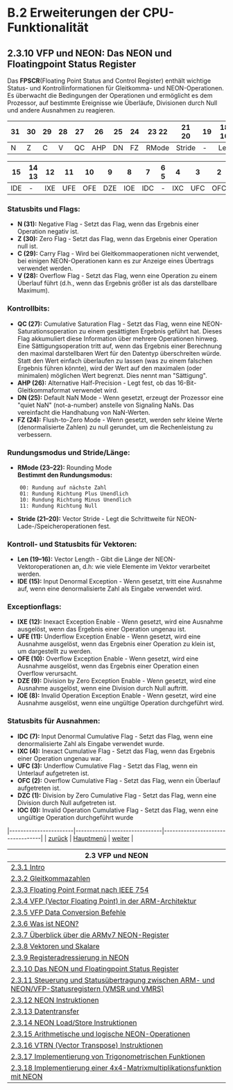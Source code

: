 # B.2 Erweiterungen der CPU-Funktionalität
## 2.3.10 VFP und NEON: Das NEON und Floatingpoint Status Register

Das **FPSCR**(Floating Point Status and Control Register) enthält wichtige Status- und Kontrollinformationen für Gleitkomma- und NEON-Operationen. Es überwacht die Bedingungen der Operationen und ermöglicht es dem Prozessor, auf bestimmte Ereignisse wie Überläufe, Divisionen durch Null und andere Ausnahmen zu reagieren.

|31|30|29|28|  27  |  26  |  25  |  24  |23   22|21    20|19|18    16|
|--|--|--|--|------|------|------|------|-------|--------|--|--------|
|N |Z |C |V |  QC  |  AHP |  DN  |  FZ  | RMode | Stride |- |   Len  |

|   15   |14  13| 12 | 11  | 10  |  9  |   8   |  7  |6   5|  4   |  3  |  2  |  1  |  0  |
|--------|------|----|-----|-----|-----|-------|-----|-----|------|-----|-----|-----|-----|
|  IDE   |   -  |IXE | UFE | OFE | DZE |  IOE  | IDC |  -  | IXC  | UFC | OFC | DZC | IOC |

### Statusbits und Flags:
- **N (31):** Negative Flag - Setzt das Flag, wenn das Ergebnis einer Operation negativ ist.
- **Z (30):** Zero Flag - Setzt das Flag, wenn das Ergebnis einer Operation null ist.
- **C (29):** Carry Flag - Wird bei Gleitkommaoperationen nicht verwendet, bei einigen NEON-Operationen kann es zur Anzeige eines Übertrags verwendet werden.
- **V (28):** Overflow Flag - Setzt das Flag, wenn eine Operation zu einem Überlauf führt (d.h., wenn das Ergebnis größer ist als das darstellbare Maximum).

### Kontrollbits:
- **QC (27):** Cumulative Saturation Flag - Setzt das Flag, wenn eine NEON-Saturationsoperation zu einem gesättigten Ergebnis geführt hat. Dieses Flag akkumuliert diese Information über mehrere Operationen hinweg. Eine Sättigungsoperation tritt auf, wenn das Ergebnis einer Berechnung den maximal darstellbaren Wert für den Datentyp überschreiten würde. Statt den Wert einfach überlaufen zu lassen (was zu einem falschen Ergebnis führen könnte), wird der Wert auf den maximalen (oder minimalen) möglichen Wert begrenzt. Dies nennt man "Sättigung".
- **AHP (26):** Alternative Half-Precision - Legt fest, ob das 16-Bit-Gleitkommaformat verwendet wird.
- **DN (25):** Default NaN Mode - Wenn gesetzt, erzeugt der Prozessor eine "quiet NaN" (not-a-number) anstelle von Signaling NaNs. Das vereinfacht die Handhabung von NaN-Werten.
- **FZ (24):** Flush-to-Zero Mode - Wenn gesetzt, werden sehr kleine Werte (denormalisierte Zahlen) zu null gerundet, um die Rechenleistung zu verbessern.

### Rundungsmodus und Stride/Länge:
- **RMode (23–22):** Rounding Mode   
    **Bestimmt den Rundungsmodus:**
```    
    00: Rundung auf nächste Zahl 
    01: Rundung Richtung Plus Unendlich 
    10: Rundung Richtung Minus Unendlich 
    11: Rundung Richtung Null
```
- **Stride (21–20):** Vector Stride - Legt die Schrittweite für NEON-Lade-/Speicheroperationen fest. 

### Kontroll- und Statusbits für Vektoren:
- **Len (19–16):** Vector Length - Gibt die Länge der NEON-Vektoroperationen an, d.h: wie viele Elemente im Vektor verarbeitet werden.
- **IDE (15):** Input Denormal Exception - Wenn gesetzt, tritt eine Ausnahme auf, wenn eine denormalisierte Zahl als Eingabe verwendet wird.

### Exceptionflags:
- **IXE (12):** Inexact Exception Enable - Wenn gesetzt, wird eine Ausnahme ausgelöst, wenn das Ergebnis einer Operation ungenau ist.
- **UFE (11):** Underflow Exception Enable - Wenn gesetzt, wird eine Ausnahme ausgelöst, wenn das Ergebnis einer Operation zu klein ist, um dargestellt zu werden.
- **OFE (10):** Overflow Exception Enable - Wenn gesetzt, wird eine Ausnahme ausgelöst, wenn das Ergebnis einer Operation einen Overflow verursacht.
- **DZE (9):** Division by Zero Exception Enable - Wenn gesetzt, wird eine Ausnahme ausgelöst, wenn eine Division durch Null auftritt.
- **IOE (8):** Invalid Operation Exception Enable - Wenn gesetzt, wird eine Ausnahme ausgelöst, wenn eine ungültige Operation durchgeführt wird.

### Statusbits für Ausnahmen:
- **IDC (7):** Input Denormal Cumulative Flag - Setzt das Flag, wenn eine denormalisierte Zahl als Eingabe verwendet wurde.
- **IXC (4):** Inexact Cumulative Flag - Setzt das Flag, wenn das Ergebnis einer Operation ungenau war.
- **UFC (3):** Underflow Cumulative Flag - Setzt das Flag, wenn ein Unterlauf aufgetreten ist.
- **OFC (2):** Overflow Cumulative Flag - Setzt das Flag, wenn ein Überlauf aufgetreten ist.
- **DZC (1):** Division by Zero Cumulative Flag - Setzt das Flag, wenn eine Division durch Null aufgetreten ist.
- **IOC (0):** Invalid Operation Cumulative Flag - Setzt das Flag, wenn eine ungültige Operation durchgeführt wurde

|-----------------------|-------------------------------|----------------------------------|
| [zurück](neonadr.md)  | [Hauptmenü](../ueberblick.md) | [weiter](neonctrl.md)            |


|**2.3 VFP und NEON**                                                                                               |
|-------------------------------------------------------------------------------------------------------------------|
| [2.3.1 Intro](floatingintro.md)                                                                                   |
| [2.3.2 Gleitkommazahlen](bingleit.md)                                                                             |
| [2.3.3 Floating Point Format nach IEEE 754](floatingnums.md)                                                      |
| [2.3.4 VFP (Vector Floating Point) in der ARM-Architektur](vfp_intro.md)                                          |
| [2.3.5 VFP Data Conversion Befehle](vfpconv.md)                                                                   |
| [2.3.6 Was ist NEON?](neonintro.md)                                                                               |
| [2.3.7 Überblick über die ARMv7 NEON-Register](neonregs.md)                                                       |
| [2.3.8 Vektoren und Skalare](scalvekt.md)                                                                         |
| [2.3.9 Registeradressierung in NEON](neonadr.md)                                                                  |
| [2.3.10 Das NEON und Floatingpoint Status Register](neonstat.md)                                                  |
| [2.3.11 Steuerung und Statusübertragung zwischen ARM- und NEON/VFP-Statusregistern (VMSR und VMRS)](neonctrl.md)  |
| [2.3.12 NEON Instruktionen](neoninstr.md)                                                                         |
| [2.3.13 Datentransfer](vmov.md)                                                                                   |
| [2.3.14 NEON Load/Store Instruktionen](neonldstr.md)                                                              |
| [2.3.15 Arithmetische und logische NEON-Operationen](varithlog.md)                                                |
| [2.3.16 VTRN (Vector Transpose) Instruktionen](vtrn.md)                                                           |
| [2.3.17 Implementierung von Trigonometrischen Funktionen](trigon_ue.md)                                           |
| [2.3.18 Implementierung einer 4x4-Matrixmultiplikationsfunktion mit NEON](matrix_ue.md)                           |